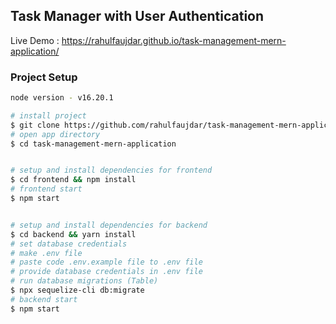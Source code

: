 ## Task Manager with User Authentication

Live Demo : https://rahulfaujdar.github.io/task-management-mern-application/
### Project Setup

```bash
node version - v16.20.1

# install project
$ git clone https://github.com/rahulfaujdar/task-management-mern-application.git
# open app directory
$ cd task-management-mern-application


# setup and install dependencies for frontend
$ cd frontend && npm install
# frontend start
$ npm start


# setup and install dependencies for backend
$ cd backend && yarn install
# set database credentials
# make .env file
# paste code .env.example file to .env file
# provide database credentials in .env file
# run database migrations (Table)
$ npx sequelize-cli db:migrate 
# backend start
$ npm start
```